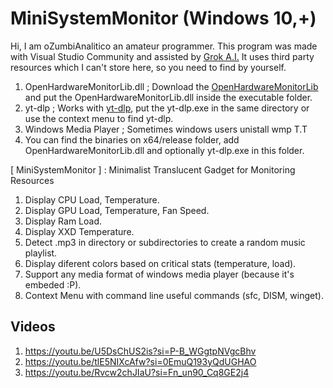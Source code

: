 # MiniSystemMonitor (Windows 10,+)

Hi, I am oZumbiAnalitico an amateur programmer. This program was made with Visual Studio Community and assisted by [Grok A.I.](https://x.com/i/grok/share/WdFH29Jam1pfj4pfv0b7z85n6 ) It uses third party resources which I can't store here, so you need to find by yourself.
1. OpenHardwareMonitorLib.dll ; Download the [OpenHardwareMonitorLib](https://openhardwaremonitor.org) and put the OpenHardwareMonitorLib.dll inside the executable folder.
2. yt-dlp ; Works with [yt-dlp](https://github.com/yt-dlp/yt-dlp), put the yt-dlp.exe in the same directory or use the context menu to find yt-dlp.
3. Windows Media Player ; Sometimes windows users unistall wmp T.T
4. You can find the binaries on x64/release folder, add OpenHardwareMonitorLib.dll and optionally yt-dlp.exe in this folder.

[ MiniSystemMonitor ] : Minimalist Translucent Gadget for Monitoring Resources 
1. Display CPU Load, Temperature.
2. Display GPU Load, Temperature, Fan Speed.
3. Display Ram Load.
4. Display XXD Temperature.
5. Detect .mp3 in directory or subdirectories to create a random music playlist.
6. Display diferent colors based on critical stats (temperature, load).
7. Support any media format of windows media player (because it's embeded :P).
8. Context Menu with command line useful commands (sfc, DISM, winget).

## Videos
1. https://youtu.be/U5DsChUS2is?si=P-B_WGgtpNVgcBhv
2. https://youtu.be/tlE5NIXcAfw?si=0EmuQ193yQdUGHAO
3. https://youtu.be/Rvcw2chJIaU?si=Fn_un90_Cq8GE2j4
